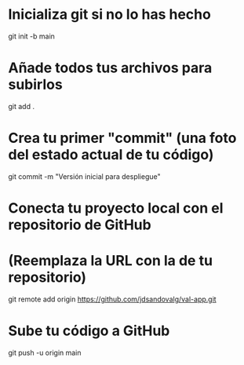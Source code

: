 # Inicializa git si no lo has hecho
git init -b main

# Añade todos tus archivos para subirlos
git add .

# Crea tu primer "commit" (una foto del estado actual de tu código)
git commit -m "Versión inicial para despliegue"

# Conecta tu proyecto local con el repositorio de GitHub
# (Reemplaza la URL con la de tu repositorio)
git remote add origin https://github.com/jdsandovalg/val-app.git

# Sube tu código a GitHub
git push -u origin main
